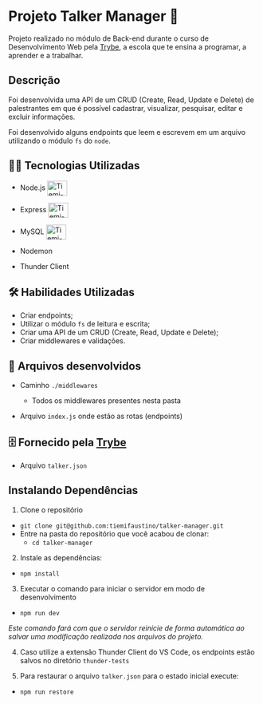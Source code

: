 

# Projeto Talker Manager 🎤


Projeto realizado no módulo de Back-end durante o curso de Desenvolvimento Web pela [Trybe](https://www.betrybe.com/), a escola que te ensina a programar, a aprender e a trabalhar.


## Descrição

Foi desenvolvida uma API de um CRUD (Create, Read, Update e Delete) de palestrantes em que é possível cadastrar, visualizar, pesquisar, editar e excluir informações.

Foi desenvolvido alguns endpoints que leem e escrevem em um arquivo utilizando o módulo `fs` do `node`.


## 👩‍💻 Tecnologias Utilizadas

- Node.js <img align="center" alt="Tiemi-Node.js" height="30" width="40" src="https://cdn.jsdelivr.net/gh/devicons/devicon/icons/nodejs/nodejs-original-wordmark.svg" />
          
- Express <img align="center" alt="Tiemi-Express" height="30" width="40" src="https://cdn.jsdelivr.net/gh/devicons/devicon/icons/express/express-original-wordmark.svg" />
          
- MySQL <img align="center" alt="Tiemi-MySQL" height="30" width="40" src="https://cdn.jsdelivr.net/gh/devicons/devicon/icons/mysql/mysql-original.svg" />

- Nodemon

- Thunder Client


## 🛠️ Habilidades Utilizadas

- Criar endpoints;
- Utilizar o módulo `fs` de leitura e escrita;
- Criar uma API de um CRUD (Create, Read, Update e Delete);
- Criar middlewares e validações.


## 📂 Arquivos desenvolvidos

- Caminho `./middlewares`
    - Todos os middlewares presentes nesta pasta

- Arquivo `index.js` onde estão as rotas (endpoints)


## 🗄️ Fornecido pela [Trybe](https://www.betrybe.com/)

- Arquivo `talker.json`


## Instalando Dependências

1. Clone o repositório
  * `git clone git@github.com:tiemifaustino/talker-manager.git`
  * Entre na pasta do repositório que você acabou de clonar:
    * `cd talker-manager`

2. Instale as dependências:
  * `npm install`

3. Executar o comando para iniciar o servidor em modo de desenvolvimento
  * `npm run dev`
 
 *Este comando fará com que o servidor reinicie de forma automática ao salvar uma modificação realizada nos arquivos do projeto.*

4. Caso utilize a extensão Thunder Client do VS Code, os endpoints estão salvos no diretório `thunder-tests`

5. Para restaurar o arquivo `talker.json` para o estado inicial execute:
  * `npm run restore`
